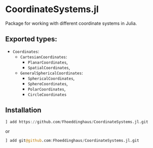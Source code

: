 # CoordinateSystems.jl
 
Package for working with different coordinate systems in Julia.

## Exported types: 
- `Coordinates`:
    - `CartesianCoordinates`:
        - `PlanarCoordinates`, 
        - `SpatialCoordinates`, 
    - `GeneralSphericalCoordinates`:
        - `SphericalCoordinates`, 
        - `SphereCoordinates`, 
        - `PolarCoordinates`, 
        - `CircleCoordinates`


## Installation

```julia
] add https://github.com/Fhoeddinghaus/CoordinateSystems.jl.git
```

or 

```julia
] add git@github.com:Fhoeddinghaus/CoordinateSystems.jl.git
```
